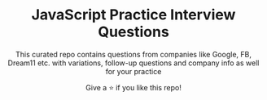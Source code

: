 <h1 align="center">JavaScript Practice Interview Questions</h1>

<p align='center'>
This curated repo contains questions from companies like Google, FB, Dream11 etc. with variations, follow-up questions and company info as well for your practice
</p>

<p align='center'>Give a ⭐️ if you like this repo!</p>
